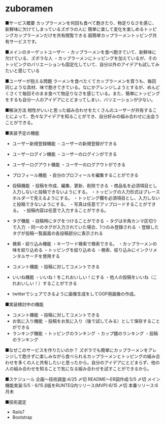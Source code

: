 # zuboramen
■サービス概要
カップラーメンを何回も食べて飽きたり、物足りなさを感じ、新鮮味に欠けてしまっているズボラの人に
簡単に楽して変化を楽しめるトッピングカップラーメンだけを共有閲覧できる
超簡単カップラーメントッピング共有サービスです。

■メインのターゲットユーザー
・カップラーメンを食べ飽きていて、新鮮味に欠けている、ズボラな人
・カップラーメンにトッピングを加えているが、そのトッピングのバリエーションも固定化していて、自分以外のアイデアも試してみたいと感じている

■ユーザーが抱える問題
ラーメンを食べたくてカップラーメンを買うも、毎回同じような具材、味で飽きてきている。なにかアレンジしようとするが、めんどくさくて毎回そのまま食べて物足りなさを感じている。また、簡単にトッピングをするも自分一人のアイデアにとどまってしまい、バリエーションが少ない。

■解決方法
相性がいいと思った組み合わせをたくさんのユーザーが共有することによって、色々なアイデアを知ることができ、自分好みの組み合わせに出会うことができる。

■実装予定の機能
  - ユーザー新規登録機能
    ・ユーザーの新規登録ができる

  - ユーザーログイン機能
    ・ユーザーのログインができる

  - ユーザーログアウト機能
    ・ユーザーのログアウトができる

  - プロフィール機能
    ・自分のプロフィールを編集することができる

  - 投稿機能
    ・投稿を作成、編集、更新、削除できる
    ・商品名を必須項目とし入力しないと投稿できないようにする。
    ・トッピングの入力形式はプレースホルダーで見えるようにする。
    ・トッピング欄を必須項目とし、入力しないと投稿できないようにする。
    ・写真は任意でアップロードすることができる。
    ・投稿内容は任意で入力することができる。

  - タグ機能
    ・投稿時にタグをつけることができる
    ・タグは半角カンマ区切りで入力
    ・同一のタグが入力されていた場合、1つのみ登録される
    ・登録したタグが投稿一覧画面の各投稿部分に表示される

  - 検索・絞り込み機能
    ・キーワード検索で検索できる。
    ・カップラーメンの味を絞り込める
    ・トッピングを絞り込める
    ・検索、絞り込みにインクリメンタルサーチを使用する

  - コメント機能
    ・投稿に対してコメントできる

  - いいね機能
    ・いいね！をこれおいしい！にする
    ・他人の投稿をいいね（これおいしい！）することができる

  - twitterでシェアできるように画像生成をしてOGP用画像の作成。

■実装検討中の機能
- コメント機能
  ・投稿に対してコメントできる
- お気に入り機能
  ・投稿をお気に入り（後で試してみる）として保存することができる
- ランキング機能
  ・トッピングのランキング
  ・カップ麺のランキング
  ・投稿のランキング

■なぜこのサービスを作りたいのか？
ズボラでも簡単にカップラーメンをアレンジして飽きずに楽しみながら食べられるカップラーメンとトッピングの組み合わせを多くの人と共有したいと思ったから。自分のアイデアにとどまらず、他の人の組み合わせを知ることで気になる組み合わせを試すことができるから。

■スケジュール
企画〜技術調査:4/25 〆切
README〜ER図作成:5/5 〆切
メイン機能実装:5/5 - 6/15
β版をRUNTEQ内リリース(MVP):6/15 〆切
本番リリース:6月末

■技術選定
- Rails7
- Bootstrap